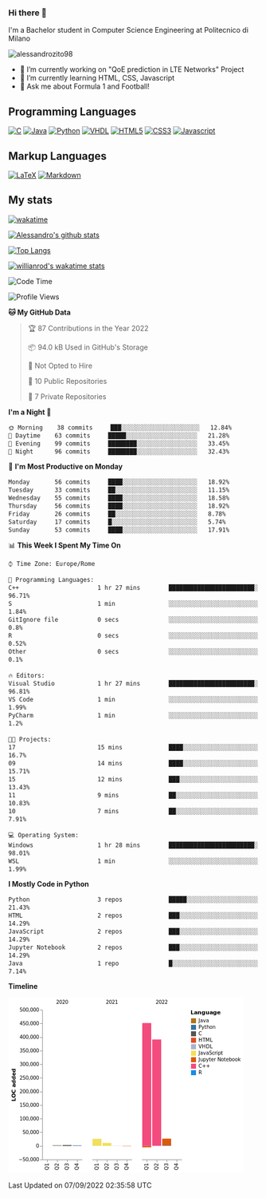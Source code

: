 ### Hi there 👋

I'm a Bachelor student in Computer Science Engineering at Politecnico di Milano

<p align="left"> <img src="https://komarev.com/ghpvc/?username=alessandrozito98&label=Profile%20views&color=129e00&style=plastic" alt="alessandrozito98" /> </p>


<!--
**alessandrozito98/alessandrozito98** is a ✨ _special_ ✨ repository because its `README.md` (this file) appears on your GitHub profile.
-->

- 🔭 I’m currently working on "QoE prediction in LTE Networks" Project
- 🌱 I’m currently learning HTML, CSS, Javascript
- 💬 Ask me about Formula 1 and Football!




## Programming Languages

[![C](https://img.shields.io/badge/c%20-%2300599C.svg?&style=for-the-badge&logo=c&logoColor=white)](<https://en.wikipedia.org/wiki/C_(programming_language)>)
[![Java](https://img.shields.io/badge/java-%23ED8B00.svg?&style=for-the-badge&logo=java&logoColor=white)](https://www.java.com/)
[![Python](https://img.shields.io/badge/python%20-%2314354C.svg?&style=for-the-badge&logo=python&logoColor=white)](https://www.python.org/)
[![VHDL](https://img.shields.io/badge/-VHDL-lightgrey?style=for-the-badge&logo=xilinx&logoColor=red)](https://en.wikipedia.org/wiki/VHDL)
[![HTML5](https://img.shields.io/badge/html5%20-%23E34F26.svg?&style=for-the-badge&logo=html5&logoColor=white)](https://en.wikipedia.org/wiki/HTML5)
[![CSS3](https://img.shields.io/badge/css3%20-%231572B6.svg?&style=for-the-badge&logo=css3&logoColor=white)](https://en.wikipedia.org/wiki/CSS)
[![Javascript](https://img.shields.io/badge/javascript%20-%23323330.svg?&style=for-the-badge&logo=javascript&logoColor=%23F7DF1)](https://en.wikipedia.org/wiki/JavaScript)

## Markup Languages

[![LaTeX](https://img.shields.io/badge/latex%20-%23008080.svg?&style=for-the-badge&logo=latex&logoColor=white)](https://en.wikipedia.org/wiki/LaTeX)
[![Markdown](https://img.shields.io/badge/markdown-%23000000.svg?&style=for-the-badge&logo=markdown&logoColor=white)](https://en.wikipedia.org/wiki/Markdown)


## My stats

[![wakatime](https://wakatime.com/badge/user/6602f0ab-f5f4-418b-b2fb-1fa267f6c557.svg)](https://wakatime.com/@6602f0ab-f5f4-418b-b2fb-1fa267f6c557)


[![Alessandro's github stats](https://github-readme-stats.vercel.app/api?username=alessandrozito98&count_private=true&show_icons=true&theme=radical)](https://github.com/anuraghazra/github-readme-stats)


[![Top Langs](https://github-readme-stats.vercel.app/api/top-langs/?username=alessandrozito98&langs_count=10&layout=compact)](https://github.com/anuraghazra/github-readme-stats)


[![willianrod's wakatime stats](https://github-readme-stats.vercel.app/api/wakatime?username=alessandrozito98&layout=compact&v=2)](https://github.com/anuraghazra/github-readme-stats) 



<!--START_SECTION:waka-->
![Code Time](http://img.shields.io/badge/Code%20Time-39%20hrs%2053%20mins-blue)

![Profile Views](http://img.shields.io/badge/Profile%20Views-63-blue)

**🐱 My GitHub Data** 

> 🏆 87 Contributions in the Year 2022
 > 
> 📦 94.0 kB Used in GitHub's Storage 
 > 
> 🚫 Not Opted to Hire
 > 
> 📜 10 Public Repositories 
 > 
> 🔑 7 Private Repositories  
 > 
**I'm a Night 🦉** 

```text
🌞 Morning    38 commits     ███░░░░░░░░░░░░░░░░░░░░░░   12.84% 
🌆 Daytime    63 commits     █████░░░░░░░░░░░░░░░░░░░░   21.28% 
🌃 Evening    99 commits     ████████░░░░░░░░░░░░░░░░░   33.45% 
🌙 Night      96 commits     ████████░░░░░░░░░░░░░░░░░   32.43%

```
📅 **I'm Most Productive on Monday** 

```text
Monday       56 commits     ████░░░░░░░░░░░░░░░░░░░░░   18.92% 
Tuesday      33 commits     ██░░░░░░░░░░░░░░░░░░░░░░░   11.15% 
Wednesday    55 commits     ████░░░░░░░░░░░░░░░░░░░░░   18.58% 
Thursday     56 commits     ████░░░░░░░░░░░░░░░░░░░░░   18.92% 
Friday       26 commits     ██░░░░░░░░░░░░░░░░░░░░░░░   8.78% 
Saturday     17 commits     █░░░░░░░░░░░░░░░░░░░░░░░░   5.74% 
Sunday       53 commits     ████░░░░░░░░░░░░░░░░░░░░░   17.91%

```


📊 **This Week I Spent My Time On** 

```text
⌚︎ Time Zone: Europe/Rome

💬 Programming Languages: 
C++                      1 hr 27 mins        ████████████████████████░   96.71% 
S                        1 min               ░░░░░░░░░░░░░░░░░░░░░░░░░   1.84% 
GitIgnore file           0 secs              ░░░░░░░░░░░░░░░░░░░░░░░░░   0.8% 
R                        0 secs              ░░░░░░░░░░░░░░░░░░░░░░░░░   0.52% 
Other                    0 secs              ░░░░░░░░░░░░░░░░░░░░░░░░░   0.1%

🔥 Editors: 
Visual Studio            1 hr 27 mins        ████████████████████████░   96.81% 
VS Code                  1 min               ░░░░░░░░░░░░░░░░░░░░░░░░░   1.99% 
PyCharm                  1 min               ░░░░░░░░░░░░░░░░░░░░░░░░░   1.2%

🐱‍💻 Projects: 
17                       15 mins             ████░░░░░░░░░░░░░░░░░░░░░   16.7% 
09                       14 mins             ████░░░░░░░░░░░░░░░░░░░░░   15.71% 
15                       12 mins             ███░░░░░░░░░░░░░░░░░░░░░░   13.43% 
11                       9 mins              ██░░░░░░░░░░░░░░░░░░░░░░░   10.83% 
10                       7 mins              ██░░░░░░░░░░░░░░░░░░░░░░░   7.91%

💻 Operating System: 
Windows                  1 hr 28 mins        ████████████████████████░   98.01% 
WSL                      1 min               ░░░░░░░░░░░░░░░░░░░░░░░░░   1.99%

```

**I Mostly Code in Python** 

```text
Python                   3 repos             █████░░░░░░░░░░░░░░░░░░░░   21.43% 
HTML                     2 repos             ███░░░░░░░░░░░░░░░░░░░░░░   14.29% 
JavaScript               2 repos             ███░░░░░░░░░░░░░░░░░░░░░░   14.29% 
Jupyter Notebook         2 repos             ███░░░░░░░░░░░░░░░░░░░░░░   14.29% 
Java                     1 repo              █░░░░░░░░░░░░░░░░░░░░░░░░   7.14%

```


**Timeline**

![Chart not found](https://raw.githubusercontent.com/alessandrozito98/alessandrozito98/master/charts/bar_graph.png) 


 Last Updated on 07/09/2022 02:35:58 UTC
<!--END_SECTION:waka-->
